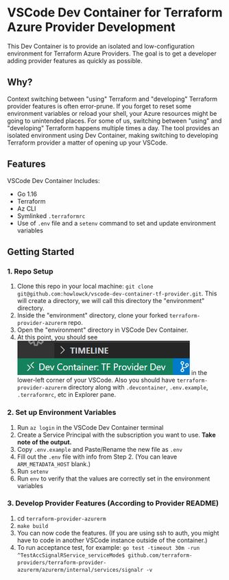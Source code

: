 # VSCode Dev Container for Terraform Azure Provider Development

This Dev Container is to provide an isolated and low-configuration environment for Terraform Azure Providers. The goal is to get a developer adding provider features as quickly as possible.

## Why?

Context switching between "using" Terraform and "developing" Terraform provider features is often error-prune. If you forget to reset some environment variables or reload your shell, your Azure resources might be going to unintended places. For some of us, switching between "using" and "developing" Terraform happens multiple times a day. The tool provides an isolated environment using Dev Container, making switching to developing Terraform provider a matter of opening up your VSCode.

## Features

VSCode Dev Container Includes:

* Go 1.16
* Terraform
* Az CLI
* Symlinked `.terraformrc`
* Use of `.env` file and a `setenv` command to set and update environment variables

## Getting Started

### 1. Repo Setup

1. Clone this repo in your local machine: `git clone git@github.com:howlowck/vscode-dev-container-tf-provider.git`. This will create a directory, we will call this directory the "environment" directory.
2. Inside the "environment" directory, clone your forked `terraform-provider-azurerm` repo.
3. Open the "environment" directory in VSCode Dev Container.
4. At this point, you should see ![VSCode Dev Container Screen Capture](./docs/media/dev-container-example.png) in the lower-left corner of your VSCode. Also you should have `terraform-provider-azurerm` directory along with `.devcontainer`, `.env.example`, `.terraformrc`, etc in Explorer pane.

### 2. Set up Environment Variables

1. Run `az login` in the VSCode Dev Container terminal
2. Create a Service Principal with the subscription you want to use. **Take note of the output.**
3. Copy `.env.example` and Paste/Rename the new file as `.env`
4. Fill out the `.env` file with info from Step 2. (You can leave `ARM_METADATA_HOST` blank.)
5. Run `setenv`
6. Run `env` to verify that the values are correctly set in the environment variables

### 3. Develop Provider Features (According to Provider README)

1. cd `terraform-provider-azurerm`
2. `make build`
3. You can now code the features. (If you are using ssh to auth, you might have to code in another VSCode instance outside of the container.)
4. To run acceptance test, for example: `go test -timeout 30m -run ^TestAccSignalRService_serviceMode$ github.com/terraform-providers/terraform-provider-azurerm/azurerm/internal/services/signalr -v`
